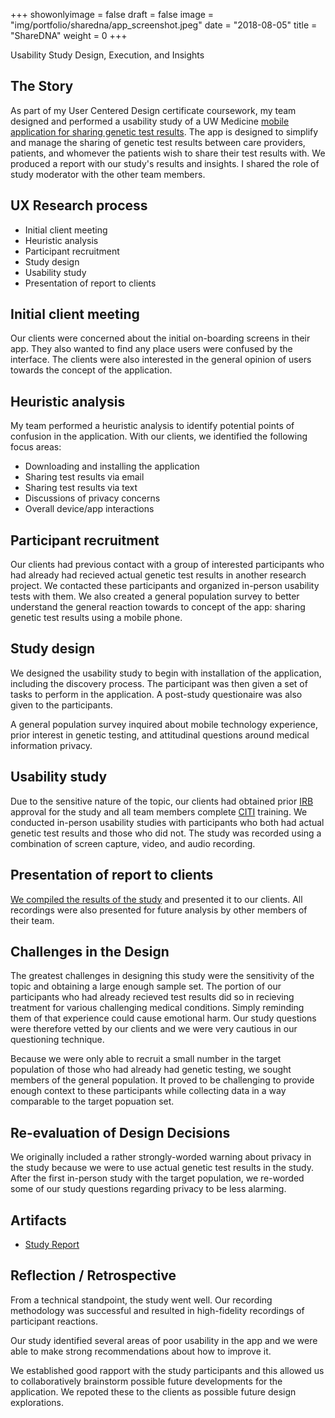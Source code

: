 +++
showonlyimage = false
draft = false
image = "img/portfolio/sharedna/app_screenshot.jpeg"
date = "2018-08-05"
title = "ShareDNA"
weight = 0
+++

Usability Study Design, Execution, and Insights

<!--more-->

## The Story

As part of my User Centered Design certificate coursework, my team designed and performed a usability study of a UW Medicine [mobile application for sharing genetic test results](http://sharedna.org/). The app is designed to simplify and manage the sharing of genetic test results between care providers, patients, and whomever the patients wish to share their test results with. We produced a report with our study's results and insights. I shared the role of study moderator with the other team members.

## UX Research process

- Initial client meeting
- Heuristic analysis
- Participant recruitment
- Study design
- Usability study
- Presentation of report to clients

## Initial client meeting

Our clients were concerned about the initial on-boarding screens in their app. They also wanted to find any place users were confused by the interface. The clients were also interested in the general opinion of users towards the concept of the application.

## Heuristic analysis

My team performed a heuristic analysis to identify potential points of confusion in the application. With our clients, we identified the following focus areas:

- Downloading and installing the application
- Sharing test results via email
- Sharing test results via text
- Discussions of privacy concerns
- Overall device/app interactions

## Participant recruitment

Our clients had previous contact with a group of interested participants who had already had recieved actual genetic test results in another research project. We contacted these participants and organized in-person usability tests with them. We also created a general population survey to better understand the general reaction towards to concept of the app: sharing genetic test results using a mobile phone. 

## Study design

We designed the usability study to begin with installation of the application, including the discovery process. The participant was then given a set of tasks to perform in the application. A post-study questionaire was also given to the participants.

A general population survey inquired about mobile technology experience, prior interest in genetic testing, and attitudinal questions around medical information privacy.

## Usability study

Due to the sensitive nature of the topic, our clients had obtained prior [IRB][irb] approval for the study and all team members complete [CITI][citi] training. We conducted in-person usability studies with participants who both had actual genetic test results and those who did not. The study was recorded using a combination of screen capture, video, and audio recording.

## Presentation of report to clients

[We compiled the results of the study][report] and presented it to our clients. All recordings were also presented for future analysis by other members of their team.

## Challenges in the Design

The greatest challenges in designing this study were the sensitivity of the topic and obtaining a large enough sample set. The portion of our participants who had already recieved test results did so in recieving treatment for various challenging medical conditions. Simply reminding them of that experience could cause emotional harm. Our study questions were therefore vetted by our clients and we were very cautious in our questioning technique.

Because we were only able to recruit a small number in the target population of those who had already had genetic testing, we sought members of the general population. It proved to be challenging to provide enough context to these participants while collecting data in a way comparable to the target popuation set.

## Re-evaluation of Design Decisions

We originally included a rather strongly-worded warning about privacy in the study because we were to use actual genetic test results in the study. After the first in-person study with the target population, we re-worded some of our study questions regarding privacy to be less alarming.

## Artifacts

- [Study Report][report]

<!--- scan of notes from client meeting
- study design document (class assignment)
- screenshots from videos (identities redacted)
- diagram of recording setup -->

## Reflection / Retrospective

From a technical standpoint, the study went well. Our recording methodology was successful and resulted in high-fidelity recordings of participant reactions.

Our study identified several areas of poor usability in the app and we were able to make strong recommendations about how to improve it.

We established good rapport with the study participants and this allowed us to collaboratively brainstorm possible future developments for the application. We repoted these to the clients as possible future design explorations.

[report]: /img/portfolio/sharedna/study_report.pdf
[irb]: https://en.wikipedia.org/wiki/Institutional_review_board
[citi]: https://about.citiprogram.org/en/homepage/